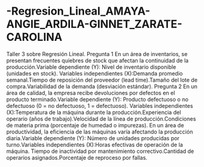 # -Regresion_Lineal_AMAYA-ANGIE_ARDILA-GINNET_ZARATE-CAROLINA
Taller 3 sobre Regresión Lineal.
Pregunta 1 En un área de inventarios, se presentan frecuentes quiebres de stock que afectan la continuidad de la producción.Variable dependiente (Y): Nivel de inventario disponible (unidades en stock).
Variables independientes (X):Demanda promedio semanal.Tiempo de reposición del proveedor (lead time).Tamaño del lote de compra.Variabilidad de la demanda (desviación estándar).
Pregunta 2 En un área de calidad, la empresa recibe devoluciones por defectos en el producto terminado.Variable dependiente (Y): Producto defectuoso o no defectuoso (0 = no defectuoso, 1 = defectuoso).
Variables independientes (X):Temperatura de la máquina durante la producción.Experiencia del operario (años de trabajo).Velocidad de la línea de producción.Condiciones de materia prima (porcentaje de humedad o impurezas).
En un área de productividad, la eficiencia de las máquinas varía afectando la producción diaria.Variable dependiente (Y): Número de unidades producidas por turno.Variables independientes (X):Horas efectivas de operación de la máquina.
Tiempo de inactividad por mantenimiento correctivo.Cantidad de operarios asignados.Porcentaje de reproceso por fallas.
